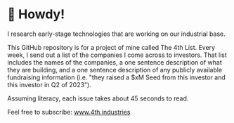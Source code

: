 # 👋 Howdy!

I research early-stage technologies that are working on our industrial base. 

This GitHub repository is for a project of mine called The 4th List. Every week, I send out a list of the companies I come across to investors. That list includes the names of the companies, a one sentence description of what they are building, and a one sentence description of any publicly available fundraising information (i.e. "they raised a $xM Seed from this investor and this investor in Q2 of 2023").

Assuming literacy, each issue takes about 45 seconds to read.

Feel free to subscribe: www.4th.industries
